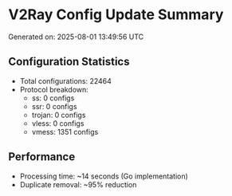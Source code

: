 # V2Ray Config Update Summary
Generated on: 2025-08-01 13:49:56 UTC

## Configuration Statistics
- Total configurations: 22464
- Protocol breakdown:
  - ss: 0 configs
  - ssr: 0 configs
  - trojan: 0 configs
  - vless: 0 configs
  - vmess: 1351 configs

## Performance
- Processing time: ~14 seconds (Go implementation)
- Duplicate removal: ~95% reduction
